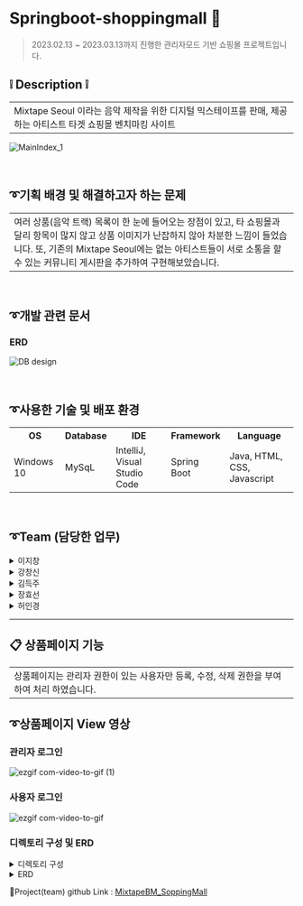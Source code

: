 # Springboot-shoppingmall 💽
> 2023.02.13 ~ 2023.03.13까지 진행한 관리자모드 기반 쇼핑몰 프로젝트입니다.

## ❕ Description ❕
<table>
  <tr>
    <td>
Mixtape Seoul 이라는 음악 제작을 위한 디지털 믹스테이프를 판매, 제공하는 아티스트 타겟 쇼핑몰 벤치마킹 사이트
    </td>
  </tr>
</table>

![MainIndex_1](https://user-images.githubusercontent.com/116870668/233907592-9cd7342d-1dc8-458b-91e1-6e19ff09a73d.jpg)

<br>

## ➰기획 배경 및 해결하고자 하는 문제
<table>
  <tr>
    <td>
여러 상품(음악 트랙) 목록이 한 눈에 들어오는 장점이 있고, 타 쇼핑몰과 달리 항목이 많지 않고 상품 이미지가 난잡하지 않아 차분한 느낌이 들었습니다.
또, 기존의 Mixtape Seoul에는 없는 아티스트들이 서로 소통을 할 수 있는 커뮤니티 게시판을 추가하여 구현해보았습니다.
    </td>
  </tr>
</table>

<br>

## ➰개발 관련 문서
### ERD

![DB design](https://user-images.githubusercontent.com/116870668/233907352-f40ad61f-f589-41a4-add1-5ad99126ac35.jpg)


<br>

## ➰사용한 기술 및 배포 환경
<table>
  <tr>
    <th>OS</th>
    <th>Database</th>
    <th>IDE</th>
    <th>Framework</th>
    <th>Language</th>
  </tr>
  <tr>
    <td>Windows 10</td>
    <td>MySqL</td>
    <td>IntelliJ, Visual Studio Code</td>
    <td>Spring Boot</td>
    <td>Java, HTML, CSS, Javascript</td>
  </tr>
</table>

<br>

## ➰Team (담당한 업무)
<details>
<summary> 이지창 </summary>

1. DB설계
2. 장바구니 서비스(CRD)
3. 마이페이지
4. AWS EC2 배포
</details>
<details>
<summary> 강창신 </summary>

1. 페이지 Header&Footer layout
2. main&Admin 페이지
3. 게시판 댓글 기능
</details>
<details>
<summary> 김득주 </summary>

1. 회원서비스(CRUD)
2. Spring Security
</details>
<details>
<summary> 장효선 </summary>

1. 상품서비스(CRUD) 
2. 메인페이지, 로그인, 회원가입페이지 디자인(Html,CSS) 제작
3. Chat-bot
</details>
<details>
  
<summary> 허인경 </summary>
  
1. 게시판서비스(CRUD)
2. PPT제작
</details>

***

## 📋 상품페이지 기능

<table>
  <tr>
    <td>
상품페이지는 관리자 권한이 있는 사용자만 등록, 수정, 삭제 권한을 부여하여 처리 하였습니다.
    </td>
  </tr>
</table>

## ➰상품페이지 View 영상
### 관리자 로그인

![ezgif com-video-to-gif (1)](https://github.com/wkdgytjs/MixtapeBM-pj/assets/116870668/379d5e91-2174-4d6e-838d-9117405f083a)

### 사용자 로그인

![ezgif com-video-to-gif](https://github.com/wkdgytjs/MixtapeBM-pj/assets/116870668/c42c53fe-0c8f-43e9-bb15-b70994a89151)

### 디렉토리 구성 및 ERD
<details>
<summary>디렉토리 구성</summary>
  
![track](https://github.com/wkdgytjs/Groupware-pj/assets/116870668/8901fbcd-2c85-4abe-8ba4-1ed121feaa6d)

</details>
<details>
  
<summary>ERD</summary>
  
![mixtape_erd](https://github.com/wkdgytjs/Groupware-pj/assets/116870668/5be5cf36-a328-40aa-b5ca-a30aff4e410c)
  
> 사용자 한명이 여러 상품을 담을 수 있고 장바구니에 여러 상품들이 담길 수 있어 member테이블은 item테이블과 1:N  item테이블은 cart_item테이블과 1:N 관계 설정
</details>

🔗Project(team) github Link : [MixtapeBM_SoppingMall](https://github.com/jichang-lee/Academy_first_project/tree/master)

